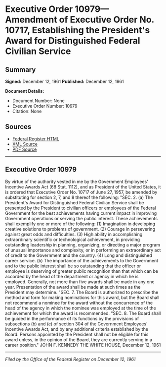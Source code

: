 # Executive Order 10979—Amendment of Executive Order No. 10717, Establishing the President's Award for Distinguished Federal Civilian Service

## Summary

**Signed:** December 12, 1961
**Published:** December 12, 1961

**Document Details:**
- Document Number: None
- Executive Order Number: 10979
- Citation: None

## Sources
- [Federal Register HTML](https://www.presidency.ucsb.edu/documents/executive-order-10979-amendment-executive-order-no-10717-establishing-the-presidents-award)
- [XML Source](None)
- [PDF Source](None)

---

## Executive Order 10979

By virtue of the authority vested in me by the Government Employees' Incentive Awards Act (68 Stat. 1112), and as President of the United States, it is ordered that Executive Order No. 10717 of June 27, 1957, be amended by substituting for section 2, 7, and 8 thereof the following:
"SEC. 2. (a) The President's Award for Distinguished Federal Civilian Service shall be presented by the President to civilian officers or employees of the Federal Government for the best achievements having current impact in improving Government operations or serving the public interest. These achievements shall exemplify one or more of the following:
    (1) Imagination in developing creative solutions to problems of government.
    (2) Courage in persevering against great odds and difficulties.
    (3) High ability in accomplishing extraordinary scientific or technological achievement, in providing outstanding leadership in planning, organizing, or directing a major program of unusual importance and complexity, or in performing an extraordinary act of credit to the Government and the country.
    (4) Long and distinguished career service.
(b) The importance of the achievements to the Government and to the public interest shall be so outstanding that the officer or employee is deserving of greater public recognition than that which can be accorded by the head of the department or agency in which he is employed. Generally, not more than five awards shall be made in any one year. Presentation of the award shall be made at such times as the President may determine.
"SEC. 7. The Board is authorized to prescribe the method and form for making nominations for this award, but the Board shall not recommend a nominee for the award without the concurrence of the head of the agency in which the nominee was employed at the time of the achievement for which the award is recommended.
"SEC. 8. The Board shall be guided in the performance of its functions by the provisions of subsections (b) and (c) of section 304 of the Government Employees' Incentive Awards Act, and by any additional criteria established by the Board. Persons appointed by the President shall not be eligible for this award unless, in the opinion of the Board, they are currently serving in a career position."
JOHN F. KENNEDY
THE WHITE HOUSE,
December 12, 1961

---

*Filed by the Office of the Federal Register on December 12, 1961*
